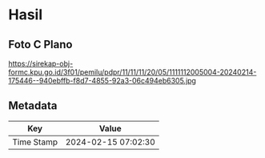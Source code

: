# Hasil

## Foto C Plano

https://sirekap-obj-formc.kpu.go.id/3f01/pemilu/pdpr/11/11/11/20/05/1111112005004-20240214-175446--940ebffb-f8d7-4855-92a3-06c494eb6305.jpg


## Metadata

| Key        | Value               |
| ---------- | ------------------- |
| Time Stamp | 2024-02-15 07:02:30 |



